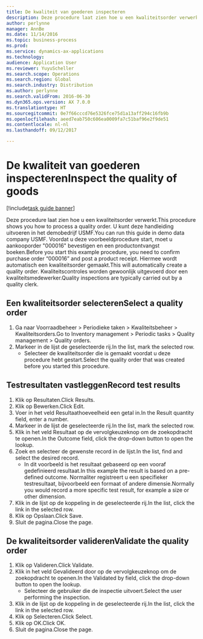 ```yaml
---
title: De kwaliteit van goederen inspecteren
description: Deze procedure laat zien hoe u een kwaliteitsorder verwerkt.
author: perlynne
manager: AnnBe
ms.date: 11/14/2016
ms.topic: business-process
ms.prod: 
ms.service: dynamics-ax-applications
ms.technology: 
audience: Application User
ms.reviewer: YuyuScheller
ms.search.scope: Operations
ms.search.region: Global
ms.search.industry: Distribution
ms.author: perlynne
ms.search.validFrom: 2016-06-30
ms.dyn365.ops.version: AX 7.0.0
ms.translationtype: HT
ms.sourcegitcommit: 0e7f66cccd76e5326fce75d1a13aff294c16fb9b
ms.openlocfilehash: aeed7eab750c606ea0009fa7c51baf96e2f9de51
ms.contentlocale: nl-nl
ms.lasthandoff: 09/12/2017

---
```

# <a name="inspect-the-quality-of-goods"></a><span data-ttu-id="afb18-103">De kwaliteit van goederen inspecteren</span><span class="sxs-lookup"><span data-stu-id="afb18-103">Inspect the quality of goods</span></span>

[!include[task guide banner](../../includes/task-guide-banner.md)]

<span data-ttu-id="afb18-104">Deze procedure laat zien hoe u een kwaliteitsorder verwerkt.</span><span class="sxs-lookup"><span data-stu-id="afb18-104">This procedure shows you how to process a quality order.</span></span> <span data-ttu-id="afb18-105">U kunt deze handleiding uitvoeren in het demobedrijf USMF.</span><span class="sxs-lookup"><span data-stu-id="afb18-105">You can run this guide in demo data company USMF.</span></span> <span data-ttu-id="afb18-106">Voordat u deze voorbeeldprocedure start, moet u aankooporder "000016" bevestigen en een productontvangst boeken.</span><span class="sxs-lookup"><span data-stu-id="afb18-106">Before you start this example procedure, you need to confirm purchase order “000016” and post a product receipt.</span></span> <span data-ttu-id="afb18-107">Hiermee wordt automatisch een kwaliteitsorder gemaakt.</span><span class="sxs-lookup"><span data-stu-id="afb18-107">This will automatically create a quality order.</span></span> <span data-ttu-id="afb18-108">Kwaliteitscontroles worden gewoonlijk uitgevoerd door een kwaliteitsmedewerker.</span><span class="sxs-lookup"><span data-stu-id="afb18-108">Quality inspections are typically carried out by a quality clerk.</span></span>


## <a name="select-a-quality-order"></a><span data-ttu-id="afb18-109">Een kwaliteitsorder selecteren</span><span class="sxs-lookup"><span data-stu-id="afb18-109">Select a quality order</span></span>
1. <span data-ttu-id="afb18-110">Ga naar Voorraadbeheer > Periodieke taken > Kwaliteitsbeheer > Kwaliteitsorders.</span><span class="sxs-lookup"><span data-stu-id="afb18-110">Go to Inventory management > Periodic tasks > Quality management > Quality orders.</span></span>
2. <span data-ttu-id="afb18-111">Markeer in de lijst de geselecteerde rij.</span><span class="sxs-lookup"><span data-stu-id="afb18-111">In the list, mark the selected row.</span></span>
    * <span data-ttu-id="afb18-112">Selecteer de kwaliteitsorder die is gemaakt voordat u deze procedure hebt gestart.</span><span class="sxs-lookup"><span data-stu-id="afb18-112">Select the quality order that was created before you started this procedure.</span></span>  

## <a name="record-test-results"></a><span data-ttu-id="afb18-113">Testresultaten vastleggen</span><span class="sxs-lookup"><span data-stu-id="afb18-113">Record test results</span></span>
1. <span data-ttu-id="afb18-114">Klik op Resultaten.</span><span class="sxs-lookup"><span data-stu-id="afb18-114">Click Results.</span></span>
2. <span data-ttu-id="afb18-115">Klik op Bewerken.</span><span class="sxs-lookup"><span data-stu-id="afb18-115">Click Edit.</span></span>
3. <span data-ttu-id="afb18-116">Voer in het veld Resultaathoeveelheid een getal in.</span><span class="sxs-lookup"><span data-stu-id="afb18-116">In the Result quantity field, enter a number.</span></span>
4. <span data-ttu-id="afb18-117">Markeer in de lijst de geselecteerde rij.</span><span class="sxs-lookup"><span data-stu-id="afb18-117">In the list, mark the selected row.</span></span>
5. <span data-ttu-id="afb18-118">Klik in het veld Resultaat op de vervolgkeuzeknop om de zoekopdracht te openen.</span><span class="sxs-lookup"><span data-stu-id="afb18-118">In the Outcome field, click the drop-down button to open the lookup.</span></span>
6. <span data-ttu-id="afb18-119">Zoek en selecteer de gewenste record in de lijst.</span><span class="sxs-lookup"><span data-stu-id="afb18-119">In the list, find and select the desired record.</span></span>
    * <span data-ttu-id="afb18-120">In dit voorbeeld is het resultaat gebaseerd op een vooraf gedefinieerd resultaat.</span><span class="sxs-lookup"><span data-stu-id="afb18-120">In this example the result is based on a pre-defined outcome.</span></span> <span data-ttu-id="afb18-121">Normaliter registreert u een specifieker testresultaat, bijvoorbeeld een formaat of andere dimensie.</span><span class="sxs-lookup"><span data-stu-id="afb18-121">Normally you would record a more specific test result, for example a size or other dimension.</span></span>  
7. <span data-ttu-id="afb18-122">Klik in de lijst op de koppeling in de geselecteerde rij.</span><span class="sxs-lookup"><span data-stu-id="afb18-122">In the list, click the link in the selected row.</span></span>
8. <span data-ttu-id="afb18-123">Klik op Opslaan.</span><span class="sxs-lookup"><span data-stu-id="afb18-123">Click Save.</span></span>
9. <span data-ttu-id="afb18-124">Sluit de pagina.</span><span class="sxs-lookup"><span data-stu-id="afb18-124">Close the page.</span></span>

## <a name="validate-the-quality-order"></a><span data-ttu-id="afb18-125">De kwaliteitsorder valideren</span><span class="sxs-lookup"><span data-stu-id="afb18-125">Validate the quality order</span></span>
1. <span data-ttu-id="afb18-126">Klik op Valideren.</span><span class="sxs-lookup"><span data-stu-id="afb18-126">Click Validate.</span></span>
2. <span data-ttu-id="afb18-127">Klik in het veld Gevalideerd door op de vervolgkeuzeknop om de zoekopdracht te openen.</span><span class="sxs-lookup"><span data-stu-id="afb18-127">In the Validated by field, click the drop-down button to open the lookup.</span></span>
    * <span data-ttu-id="afb18-128">Selecteer de gebruiker die de inspectie uitvoert.</span><span class="sxs-lookup"><span data-stu-id="afb18-128">Select the user performing the inspection.</span></span>  
3. <span data-ttu-id="afb18-129">Klik in de lijst op de koppeling in de geselecteerde rij.</span><span class="sxs-lookup"><span data-stu-id="afb18-129">In the list, click the link in the selected row.</span></span>
4. <span data-ttu-id="afb18-130">Klik op Selecteren.</span><span class="sxs-lookup"><span data-stu-id="afb18-130">Click Select.</span></span>
5. <span data-ttu-id="afb18-131">Klik op OK.</span><span class="sxs-lookup"><span data-stu-id="afb18-131">Click OK.</span></span>
6. <span data-ttu-id="afb18-132">Sluit de pagina.</span><span class="sxs-lookup"><span data-stu-id="afb18-132">Close the page.</span></span>

